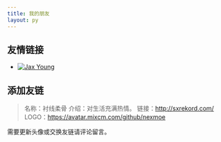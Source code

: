 ```yaml
---
title: 我的朋友
layout: py
---
```


## 友情链接

- [![Jax Young](https://jaxvanyang.github.io/assets/images/avatar.png)](https://jaxvanyang.github.io/ "Jax Young")


## 添加友链

> 名称：衬线柔骨
> 介绍：对生活充满热情。
> 链接：http://sxrekord.com/
> LOGO：https://avatar.mixcm.com/github/nexmoe

需要更新头像或交换友链请评论留言。